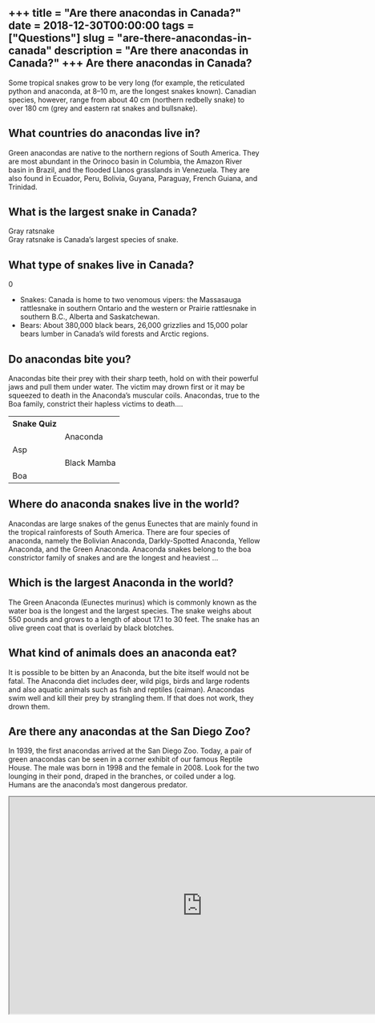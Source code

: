 +++
title = "Are there anacondas in Canada?"
date = 2018-12-30T00:00:00
tags = ["Questions"]
slug = "are-there-anacondas-in-canada"
description = "Are there anacondas in Canada?"
+++
Are there anacondas in Canada?
------------------------------

Some tropical snakes grow to be very long (for example, the reticulated python and anaconda, at 8–10 m, are the longest snakes known). Canadian species, however, range from about 40 cm (northern redbelly snake) to over 180 cm (grey and eastern rat snakes and bullsnake).

What countries do anacondas live in?
------------------------------------

Green anacondas are native to the northern regions of South America. They are most abundant in the Orinoco basin in Columbia, the Amazon River basin in Brazil, and the flooded Llanos grasslands in Venezuela. They are also found in Ecuador, Peru, Bolivia, Guyana, Paraguay, French Guiana, and Trinidad.

What is the largest snake in Canada?
------------------------------------

Gray ratsnake  
Gray ratsnake is Canada’s largest species of snake.

What type of snakes live in Canada?
-----------------------------------

0

- Snakes: Canada is home to two venomous vipers: the Massasauga rattlesnake in southern Ontario and the western or Prairie rattlesnake in southern B.C., Alberta and Saskatchewan.
- Bears: About 380,000 black bears, 26,000 grizzlies and 15,000 polar bears lumber in Canada’s wild forests and Arctic regions.

Do anacondas bite you?
----------------------

Anacondas bite their prey with their sharp teeth, hold on with their powerful jaws and pull them under water. The victim may drown first or it may be squeezed to death in the Anaconda’s muscular coils. Anacondas, true to the Boa family, constrict their hapless victims to death….

<table><tr><th>Snake Quiz</th></tr><tr><td></td><td>Anaconda</td></tr><tr><td>Asp</td><td></td></tr><tr><td></td><td>Black Mamba</td></tr><tr><td>Boa</td><td></td></tr></table>

Where do anaconda snakes live in the world?
-------------------------------------------

Anacondas are large snakes of the genus Eunectes that are mainly found in the tropical rainforests of South America. There are four species of anaconda, namely the Bolivian Anaconda, Darkly-Spotted Anaconda, Yellow Anaconda, and the Green Anaconda. Anaconda snakes belong to the boa constrictor family of snakes and are the longest and heaviest …

Which is the largest Anaconda in the world?
-------------------------------------------

The Green Anaconda (Eunectes murinus) which is commonly known as the water boa is the longest and the largest species. The snake weighs about 550 pounds and grows to a length of about 17.1 to 30 feet. The snake has an olive green coat that is overlaid by black blotches.

What kind of animals does an anaconda eat?
------------------------------------------

It is possible to be bitten by an Anaconda, but the bite itself would not be fatal. The Anaconda diet includes deer, wild pigs, birds and large rodents and also aquatic animals such as fish and reptiles (caiman). Anacondas swim well and kill their prey by strangling them. If that does not work, they drown them.

Are there any anacondas at the San Diego Zoo?
---------------------------------------------

In 1939, the first anacondas arrived at the San Diego Zoo. Today, a pair of green anacondas can be seen in a corner exhibit of our famous Reptile House. The male was born in 1998 and the female in 2008. Look for the two lounging in their pond, draped in the branches, or coiled under a log. Humans are the anaconda’s most dangerous predator.

<iframe allow="accelerometer; autoplay; clipboard-write; encrypted-media; gyroscope; picture-in-picture" allowfullscreen="" class="__youtube_prefs__  epyt-is-override  no-lazyload" data-no-lazy="1" data-origheight="433" data-origwidth="770" data-skipgform_ajax_framebjll="" height="433" id="_ytid_86199" loading="lazy" src="https://www.youtube.com/embed/gP0xoRrf8i0?enablejsapi=1&autoplay=0&cc_load_policy=0&cc_lang_pref=&iv_load_policy=1&loop=0&modestbranding=0&rel=1&fs=1&playsinline=0&autohide=2&theme=dark&color=red&controls=1&" title="YouTube player" width="770"></iframe>